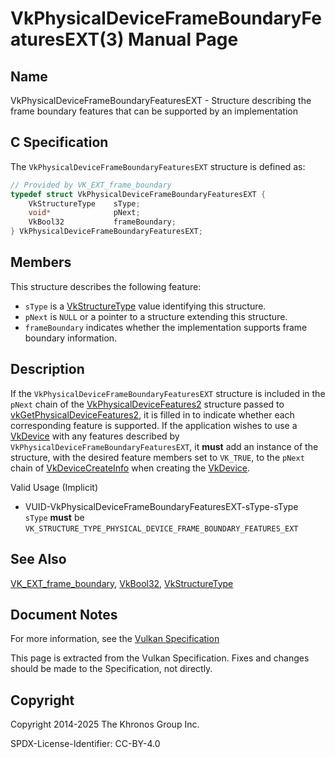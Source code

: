# VkPhysicalDeviceFrameBoundaryFeaturesEXT(3) Manual Page

## Name

VkPhysicalDeviceFrameBoundaryFeaturesEXT - Structure describing the frame boundary features that can be supported by an implementation



## [](#_c_specification)C Specification

The `VkPhysicalDeviceFrameBoundaryFeaturesEXT` structure is defined as:

```c++
// Provided by VK_EXT_frame_boundary
typedef struct VkPhysicalDeviceFrameBoundaryFeaturesEXT {
    VkStructureType    sType;
    void*              pNext;
    VkBool32           frameBoundary;
} VkPhysicalDeviceFrameBoundaryFeaturesEXT;
```

## [](#_members)Members

This structure describes the following feature:

- `sType` is a [VkStructureType](https://registry.khronos.org/vulkan/specs/latest/man/html/VkStructureType.html) value identifying this structure.
- `pNext` is `NULL` or a pointer to a structure extending this structure.
- []()`frameBoundary` indicates whether the implementation supports frame boundary information.

## [](#_description)Description

If the `VkPhysicalDeviceFrameBoundaryFeaturesEXT` structure is included in the `pNext` chain of the [VkPhysicalDeviceFeatures2](https://registry.khronos.org/vulkan/specs/latest/man/html/VkPhysicalDeviceFeatures2.html) structure passed to [vkGetPhysicalDeviceFeatures2](https://registry.khronos.org/vulkan/specs/latest/man/html/vkGetPhysicalDeviceFeatures2.html), it is filled in to indicate whether each corresponding feature is supported. If the application wishes to use a [VkDevice](https://registry.khronos.org/vulkan/specs/latest/man/html/VkDevice.html) with any features described by `VkPhysicalDeviceFrameBoundaryFeaturesEXT`, it **must** add an instance of the structure, with the desired feature members set to `VK_TRUE`, to the `pNext` chain of [VkDeviceCreateInfo](https://registry.khronos.org/vulkan/specs/latest/man/html/VkDeviceCreateInfo.html) when creating the [VkDevice](https://registry.khronos.org/vulkan/specs/latest/man/html/VkDevice.html).

Valid Usage (Implicit)

- [](#VUID-VkPhysicalDeviceFrameBoundaryFeaturesEXT-sType-sType)VUID-VkPhysicalDeviceFrameBoundaryFeaturesEXT-sType-sType  
  `sType` **must** be `VK_STRUCTURE_TYPE_PHYSICAL_DEVICE_FRAME_BOUNDARY_FEATURES_EXT`

## [](#_see_also)See Also

[VK\_EXT\_frame\_boundary](https://registry.khronos.org/vulkan/specs/latest/man/html/VK_EXT_frame_boundary.html), [VkBool32](https://registry.khronos.org/vulkan/specs/latest/man/html/VkBool32.html), [VkStructureType](https://registry.khronos.org/vulkan/specs/latest/man/html/VkStructureType.html)

## [](#_document_notes)Document Notes

For more information, see the [Vulkan Specification](https://registry.khronos.org/vulkan/specs/latest/html/vkspec.html#VkPhysicalDeviceFrameBoundaryFeaturesEXT)

This page is extracted from the Vulkan Specification. Fixes and changes should be made to the Specification, not directly.

## [](#_copyright)Copyright

Copyright 2014-2025 The Khronos Group Inc.

SPDX-License-Identifier: CC-BY-4.0